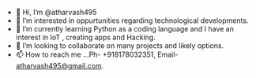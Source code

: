 - 👋 Hi, I’m @atharvash495
- 👀 I’m interested in oppurtunities regarding technological developments.
- 🌱 I’m currently learning Python as a coding language and I have an interest in IoT , creating apps and Hacking.
- 💞️ I’m looking to collaborate on many projects and likely options.
- 📫 How to reach me ...Ph- +918178032351, Email- atharvash495@gmail.com.

<!---
atharvash495/atharvash495 is a ✨ special ✨ repository because its `README.md` (this file) appears on your GitHub profile.
You can click the Preview link to take a look at your changes.
--->
